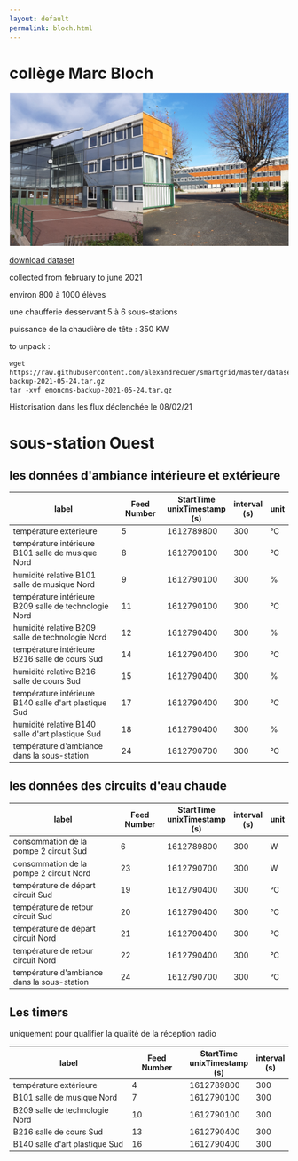 ```yaml
---
layout: default
permalink: bloch.html
---
```

# collège Marc Bloch

![site](images/bloch.png)

[download dataset](emoncms-backup-2021-05-24.tar.gz)

collected from february to june 2021

environ 800 à 1000 élèves

une chaufferie desservant 5 à 6 sous-stations

puissance de la chaudière de tête : 350 KW

to unpack :

```
wget https://raw.githubusercontent.com/alexandrecuer/smartgrid/master/datasets/emoncms-backup-2021-05-24.tar.gz
tar -xvf emoncms-backup-2021-05-24.tar.gz
```
Historisation dans les flux déclenchée le 08/02/21

# sous-station Ouest

## les données d'ambiance intérieure et extérieure

label|	Feed Number|	StartTime<br>unixTimestamp<br>(s)|	interval<br>(s) | unit
--|--|--|--|--
température extérieure | 5	|1612789800	|300	| °C
température intérieure B101 salle de musique Nord | 8 | 1612790100 | 300 | °C
humidité relative B101 salle de musique Nord | 9 | 1612790100 | 300 | %
température intérieure B209 salle de technologie Nord | 11 | 1612790100 | 300 | °C
humidité relative B209 salle de technologie Nord | 12 | 1612790400 | 300 | %
température intérieure B216 salle de cours Sud | 14 | 1612790400 | 300 | °C
humidité relative B216 salle de cours Sud | 15 | 1612790400 | 300 | %
température intérieure B140 salle d'art plastique Sud | 17 | 1612790400 | 300 | °C
humidité relative B140 salle d'art plastique Sud | 18 | 1612790400 | 300  | %
température d'ambiance dans la sous-station | 24 | 1612790700 | 300  | °C

## les données des circuits d'eau chaude

label|	Feed Number|	StartTime<br>unixTimestamp<br>(s)|	interval<br>(s) | unit
--|--|--|--|--
consommation de la pompe 2 circuit Sud | 6	|1612789800	|300	| W
consommation de la pompe 2 circuit Nord | 23	|1612790700	|300	| W
température de départ circuit Sud | 19 | 1612790400 | 300  | °C
température de retour circuit Sud | 20 | 1612790400 | 300  | °C
température de départ circuit Nord | 21 | 1612790400 | 300  | °C
température de retour circuit Nord | 22 | 1612790400 | 300  | °C
température d'ambiance dans la sous-station | 24 | 1612790700 | 300  | °C

## Les timers

uniquement pour qualifier la qualité de la réception radio

label|	Feed Number|	StartTime<br>unixTimestamp<br>(s)|	interval<br>(s)
--|--|--|--
température extérieure | 4 | 1612789800 | 300
B101 salle de musique Nord | 7 | 1612790100 | 300
B209 salle de technologie Nord | 10 | 1612790100 | 300
B216 salle de cours Sud | 13 | 1612790400 | 300
B140 salle d'art plastique Sud | 16 | 1612790400 | 300

